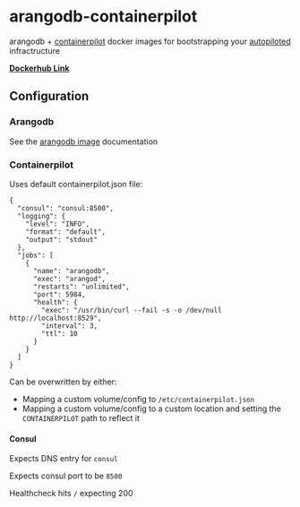 # arangodb-containerpilot

arangodb + [containerpilot](https://www.joyent.com/containerpilot) docker images for bootstrapping your [autopiloted](https://www.joyent.com/blog/applications-on-autopilot) infractructure

[**Dockerhub Link**](https://hub.docker.com/r/johnhof/arangodb-containerpilot/)

## Configuration

### Arangodb

See the [arangodb image](https://hub.docker.com/_/arangodb/) documentation

### Containerpilot

Uses default containerpilot.json file:

```
{
  "consul": "consul:8500",
  "logging": {
    "level": "INFO",
    "format": "default",
    "output": "stdout"
  },
  "jobs": [
    {
      "name": "arangodb",
      "exec": "arangod",
      "restarts": "unlimited",
      "port": 5984,
      "health": {
        "exec": "/usr/bin/curl --fail -s -o /dev/null http://localhost:8529",
        "interval": 3,
        "ttl": 10
      }
    }
  ]
}
```

Can be overwritten by either:
- Mapping a custom volume/config to `/etc/containerpilot.json`
- Mapping a custom volume/config to a custom location and setting the `CONTAINERPILOT` path to reflect it

#### Consul

Expects DNS entry for `consul`

Expects consul port to be `8500`

Healthcheck hits `/` expecting 200
